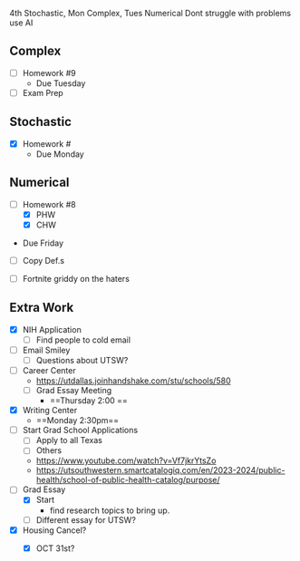 4th Stochastic, Mon Complex, Tues Numerical
Dont struggle with problems use AI

## Complex
- [ ] Homework #9
	- Due Tuesday
- [ ] Exam Prep

## Stochastic
- [x] Homework #
	- Due Monday

## Numerical 
- [ ] Homework #8
	- [x]  PHW
	- [x] CHW
- Due Friday
- [ ] Copy Def.s
- [ ] Fortnite griddy on the haters


## Extra Work

- [x] NIH Application
	- [ ] Find people to cold email
- [ ] Email Smiley
	- [ ] Questions about UTSW?
- [ ] Career Center
	- https://utdallas.joinhandshake.com/stu/schools/580
	- [ ] Grad Essay Meeting
		- ==Thursday 2:00 ==
- [x] Writing Center 
	-  ==Monday 2:30pm==
- [ ] Start Grad School Applications
	- [ ] Apply to all Texas
	- [ ] Others
	- https://www.youtube.com/watch?v=Vf7jkrYtsZo
	- https://utsouthwestern.smartcatalogiq.com/en/2023-2024/public-health/school-of-public-health-catalog/purpose/
- [ ] Grad Essay
	 - [x] Start
		 - find research topics to bring up. 
	- [ ] Different essay for UTSW? 
- [x] Housing Cancel? 
	- [x] OCT 31st? 




